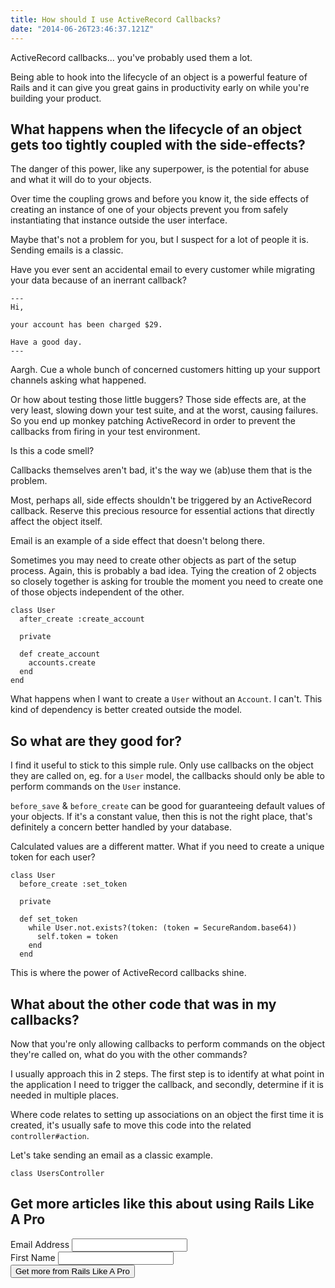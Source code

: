 ```yaml
---
title: How should I use ActiveRecord Callbacks?
date: "2014-06-26T23:46:37.121Z"
---
```


ActiveRecord callbacks... you've probably used them a lot.

Being able to hook into the lifecycle of an object is a powerful feature of Rails and it can give you great gains in productivity early on while you're building your product.

## What happens when the lifecycle of an object gets too tightly coupled with the side-effects?

The danger of this power, like any superpower, is the potential for abuse and what it will do to your objects.

Over time the coupling grows and before you know it, the side effects of creating an instance of one of your objects prevent you from safely instantiating that instance outside the user interface.

Maybe that's not a problem for you, but I suspect for a lot of people it is. Sending emails is a classic.

Have you ever sent an accidental email to every customer while migrating your data because of an inerrant callback?

    ---
    Hi,

    your account has been charged $29.

    Have a good day.
    ---

Aargh. Cue a whole bunch of concerned customers hitting up your support channels asking what happened.

Or how about testing those little buggers? Those side effects are, at the very least, slowing down your test suite, and at the worst, causing failures. So you end up monkey patching ActiveRecord in order to prevent the callbacks from firing in your test environment.

Is this a code smell?

Callbacks themselves aren't bad, it's the way we (ab)use them that is the problem.

Most, perhaps all, side effects shouldn't be triggered by an ActiveRecord callback. Reserve this precious resource for essential actions that directly affect the object itself.

Email is an example of a side effect that doesn't belong there.

Sometimes you may need to create other objects as part of the setup process. Again, this is probably a bad idea. Tying the creation of 2 objects so closely together is asking for trouble the moment you need to create one of those objects independent of the other.

    class User
      after_create :create_account

      private

      def create_account
        accounts.create
      end
    end

What happens when I want to create a `User` without an `Account`. I can't. This kind of dependency is better created outside the model.

## So what are they good for?

I find it useful to stick to this simple rule. Only use callbacks on the object they are called on, eg. for a `User` model, the callbacks should only be able to perform commands on the `User` instance.

`before_save` & `before_create` can be good for guaranteeing default values of your objects. If it's a constant value, then this is not the right place, that's definitely a concern better handled by your database.

Calculated values are a different matter. What if you need to create a unique token for each user?

    class User
      before_create :set_token

      private

      def set_token
        while User.not.exists?(token: (token = SecureRandom.base64))
          self.token = token
        end
      end

This is where the power of ActiveRecord callbacks shine.

## What about the other code that was in my callbacks?

Now that you're only allowing callbacks to perform commands on the object they're called on, what do you with the other commands?

I usually approach this in 2 steps. The first step is to identify at what point in the application I need to trigger the callback, and secondly, determine if it is needed in multiple places.

Where code relates to setting up associations on an object the first time it is created, it's usually safe to move this code into the related `controller#action`.

Let's take sending an email as a classic example.

    class UsersController
<form action="http://felixclack.us6.list-manage1.com/subscribe/post?u=433936de0e6bdcd7769bd1b30&id=5151d967c3" method="post" id="mc-embedded-subscribe-form" name="mc-embedded-subscribe-form" class="validate" target="_blank" novalidate>
  <h2>Get more articles like this about using Rails Like A Pro</h2>
<div class="mc-field-group">
  <label for="mce-EMAIL">Email Address </label>
  <input type="email" value="" name="EMAIL" class="required email" id="mce-EMAIL"></div>
<div class="mc-field-group">
  <label for="mce-FNAME">First Name </label>
  <input type="text" value="" name="FNAME" class="" id="mce-FNAME"></div>
  <div id="mce-responses" class="clear">
    <div class="response" id="mce-error-response" style="display:none"></div>
    <div class="response" id="mce-success-response" style="display:none"></div>
  </div>    <!-- real people should not fill this in and expect good things - do not remove this or risk form bot signups-->
    <div style="position: absolute; left: -5000px;"><input type="text" name="b_433936de0e6bdcd7769bd1b30_5151d967c3" value=""></div>
  <div class="clear"><input type="submit" value="Get more from Rails Like A Pro" name="subscribe" id="mc-embedded-subscribe" class="button"></div>
</form>


<!--End mc_embed_signup-->
